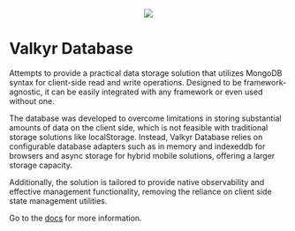 <p align="center">
  <img src="https://user-images.githubusercontent.com/1998130/229430454-ca0f2811-d874-4314-b13d-c558de8eec7e.svg" />
</p>

# Valkyr Database

Attempts to provide a practical data storage solution that utilizes MongoDB syntax for client-side read and write operations. Designed to be framework-agnostic, it can be easily integrated with any framework or even used without one.

The database was developed to overcome limitations in storing substantial amounts of data on the client side, which is not feasible with traditional storage solutions like localStorage. Instead, Valkyr Database relies on configurable database adapters such as in memory and indexeddb for browsers and async storage for hybrid mobile solutions, offering a larger storage capacity.

Additionally, the solution is tailored to provide native observability and effective management functionality, removing the reliance on client side state management utilities.

Go to the [docs](https://valkyrjs.com/db-introduction) for more information.
